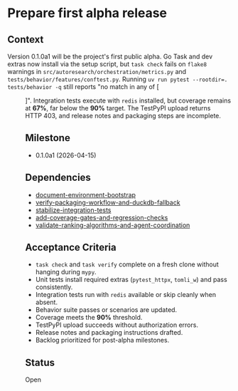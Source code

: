 # Prepare first alpha release

## Context
Version 0.1.0a1 will be the project's first public alpha. Go Task and dev
extras now install via the setup script, but `task check` fails on `flake8`
warnings in `src/autoresearch/orchestration/metrics.py` and
`tests/behavior/features/conftest.py`. Running
`uv run pytest --rootdir=. tests/behavior -q`
still reports "no match in any of [<Dir features>]". Integration tests execute
with `redis` installed, but coverage remains at **67%**, far below the **90%**
target. The TestPyPI upload returns HTTP 403, and release notes and packaging
steps are incomplete.

## Milestone

- 0.1.0a1 (2026-04-15)

## Dependencies

- [document-environment-bootstrap](
  archive/document-environment-bootstrap.md)
- [verify-packaging-workflow-and-duckdb-fallback](
  archive/verify-packaging-workflow-and-duckdb-fallback.md)
- [stabilize-integration-tests](
  archive/stabilize-integration-tests.md)
- [add-coverage-gates-and-regression-checks](
  archive/add-coverage-gates-and-regression-checks.md)
- [validate-ranking-algorithms-and-agent-coordination](
  archive/validate-ranking-algorithms-and-agent-coordination.md)

## Acceptance Criteria
- `task check` and `task verify` complete on a fresh clone without
  hanging during `mypy`.
- Unit tests install required extras (`pytest_httpx`, `tomli_w`) and pass
  consistently.
- Integration tests run with `redis` available or skip cleanly when absent.
- Behavior suite passes or scenarios are updated.
- Coverage meets the **90%** threshold.
- TestPyPI upload succeeds without authorization errors.
- Release notes and packaging instructions drafted.
- Backlog prioritized for post-alpha milestones.

## Status
Open

